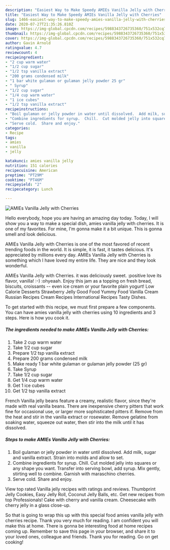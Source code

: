 ```yaml
---
description: "Easiest Way to Make Speedy AMIEs Vanilla Jelly with Cherries"
title: "Easiest Way to Make Speedy AMIEs Vanilla Jelly with Cherries"
slug: 1466-easiest-way-to-make-speedy-amies-vanilla-jelly-with-cherries
date: 2020-07-27T21:35:26.810Z
image: https://img-global.cpcdn.com/recipes/5988343726735360/751x532cq70/amies-vanilla-jelly-with-cherries-recipe-main-photo.jpg
thumbnail: https://img-global.cpcdn.com/recipes/5988343726735360/751x532cq70/amies-vanilla-jelly-with-cherries-recipe-main-photo.jpg
cover: https://img-global.cpcdn.com/recipes/5988343726735360/751x532cq70/amies-vanilla-jelly-with-cherries-recipe-main-photo.jpg
author: Gavin Arnold
ratingvalue: 4.7
reviewcount: 4
recipeingredient:
- "2 cup warm water"
- "1/2 cup sugar"
- "1/2 tsp vanilla extract"
- "200 grams condensed milk"
- "1 bar white gulaman or gulaman jelly powder 25 gr"
- " Syrup"
- "1/2 cup sugar"
- "1/4 cup warm water"
- "1 ice cubes"
- "1/2 tsp vanilla extract"
recipeinstructions:
- "Boil gulaman or jelly powder in water until dissolved.  Add milk, sugar and  vanilla extract.  Strain into molds and allow to set."
- "Combine ingredients for syrup.  Chill.  Cut molded jelly into squares or any shape you want.  Transfer into serving bowl, add syrup.  Mix gently, stirting well to combine.  Garnish with maraschino cherries."
- "Serve cold.  Share and enjoy."
categories:
- Recipe
tags:
- amies
- vanilla
- jelly

katakunci: amies vanilla jelly 
nutrition: 151 calories
recipecuisine: American
preptime: "PT29M"
cooktime: "PT46M"
recipeyield: "2"
recipecategory: Lunch

---
```



![AMIEs Vanilla Jelly with Cherries](https://img-global.cpcdn.com/recipes/5988343726735360/751x532cq70/amies-vanilla-jelly-with-cherries-recipe-main-photo.jpg)

Hello everybody, hope you are having an amazing day today. Today, I will show you a way to make a special dish, amies vanilla jelly with cherries. It is one of my favorites. For mine, I'm gonna make it a bit unique. This is gonna smell and look delicious.

AMIEs Vanilla Jelly with Cherries is one of the most favored of recent trending foods in the world. It is simple, it is fast, it tastes delicious. It's appreciated by millions every day. AMIEs Vanilla Jelly with Cherries is something which I have loved my entire life. They are nice and they look wonderful.

AMIEs Vanilla Jelly with Cherries. it was deliciously sweet. :positive love its flavor, vanilla! :-) :ohyeaah. Enjoy this jam as a topping on fresh bread, biscuits, croissants -- even ice cream or your favorite plain yogurt! Low Calorie Desserts Strawberry Jelly Good Food Yummy Food Vanilla Cream Russian Recipes Cream Recipes International Recipes Tasty Dishes.


To get started with this recipe, we must first prepare a few components. You can have amies vanilla jelly with cherries using 10 ingredients and 3 steps. Here is how you cook it.

<!--inarticleads1-->

##### The ingredients needed to make AMIEs Vanilla Jelly with Cherries:

1. Take 2 cup warm water
1. Take 1/2 cup sugar
1. Prepare 1/2 tsp vanilla extract
1. Prepare 200 grams condensed milk
1. Make ready 1 bar white gulaman or gulaman jelly powder (25 gr)
1. Take  Syrup
1. Take 1/2 cup sugar
1. Get 1/4 cup warm water
1. Get 1 ice cubes
1. Get 1/2 tsp vanilla extract


French Vanilla jelly beans feature a creamy, realistic flavor, since they&#39;re made with real vanilla beans. There are inexpensive cherry pitters that work fine for occasional use, or larger more sophisticated pitters if. Remove from the heat and stir in the vanilla extract or rosewater. Remove gelatine from soaking water, squeeze out water, then stir into the milk until it has dissolved. 

<!--inarticleads2-->

##### Steps to make AMIEs Vanilla Jelly with Cherries:

1. Boil gulaman or jelly powder in water until dissolved.  Add milk, sugar and  vanilla extract.  Strain into molds and allow to set.
1. Combine ingredients for syrup.  Chill.  Cut molded jelly into squares or any shape you want.  Transfer into serving bowl, add syrup.  Mix gently, stirting well to combine.  Garnish with maraschino cherries.
1. Serve cold.  Share and enjoy.


View top rated Vanilla jelly recipes with ratings and reviews. Thumbprint Jelly Cookies, Easy Jelly Roll, Coconut Jelly Balls, etc. Get new recipes from top Professionals! Cake with cherry and vanilla cream. Cheesecake with cherry jelly in a glass close-up. 

So that is going to wrap this up with this special food amies vanilla jelly with cherries recipe. Thank you very much for reading. I am confident you will make this at home. There is gonna be interesting food at home recipes coming up. Remember to save this page in your browser, and share it to your loved ones, colleague and friends. Thank you for reading. Go on get cooking!
